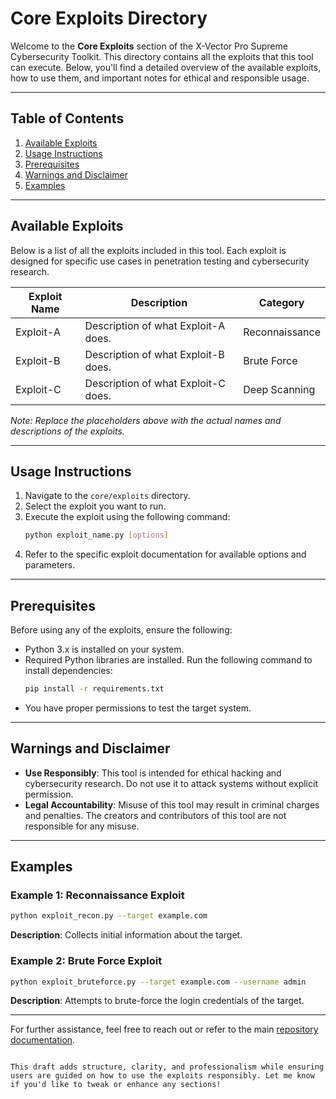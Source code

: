 # Core Exploits Directory

Welcome to the **Core Exploits** section of the X-Vector Pro Supreme Cybersecurity Toolkit. This directory contains all the exploits that this tool can execute. Below, you'll find a detailed overview of the available exploits, how to use them, and important notes for ethical and responsible usage.

---

## Table of Contents
1. [Available Exploits](#available-exploits)
2. [Usage Instructions](#usage-instructions)
3. [Prerequisites](#prerequisites)
4. [Warnings and Disclaimer](#warnings-and-disclaimer)
5. [Examples](#examples)

---

## Available Exploits

Below is a list of all the exploits included in this tool. Each exploit is designed for specific use cases in penetration testing and cybersecurity research.

| **Exploit Name** | **Description** | **Category** |
|-------------------|-----------------|--------------|
| Exploit-A         | Description of what Exploit-A does. | Reconnaissance |
| Exploit-B         | Description of what Exploit-B does. | Brute Force |
| Exploit-C         | Description of what Exploit-C does. | Deep Scanning |

*Note: Replace the placeholders above with the actual names and descriptions of the exploits.*

---

## Usage Instructions

1. Navigate to the `core/exploits` directory.
2. Select the exploit you want to run.
3. Execute the exploit using the following command:
   ```bash
   python exploit_name.py [options]
   ```
4. Refer to the specific exploit documentation for available options and parameters.

---

## Prerequisites

Before using any of the exploits, ensure the following:
- Python 3.x is installed on your system.
- Required Python libraries are installed. Run the following command to install dependencies:
  ```bash
  pip install -r requirements.txt
  ```
- You have proper permissions to test the target system.

---

## Warnings and Disclaimer

- **Use Responsibly**: This tool is intended for ethical hacking and cybersecurity research. Do not use it to attack systems without explicit permission.
- **Legal Accountability**: Misuse of this tool may result in criminal charges and penalties. The creators and contributors of this tool are not responsible for any misuse.

---

## Examples

### Example 1: Reconnaissance Exploit
```bash
python exploit_recon.py --target example.com
```
**Description**: Collects initial information about the target.

### Example 2: Brute Force Exploit
```bash
python exploit_bruteforce.py --target example.com --username admin
```
**Description**: Attempts to brute-force the login credentials of the target.

---

For further assistance, feel free to reach out or refer to the main [repository documentation](../../README.md).
```

This draft adds structure, clarity, and professionalism while ensuring users are guided on how to use the exploits responsibly. Let me know if you'd like to tweak or enhance any sections!
